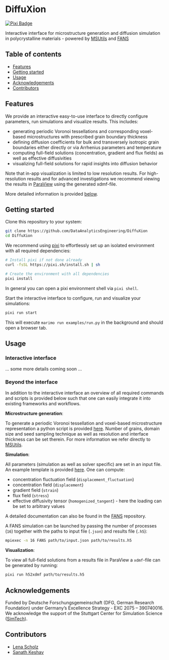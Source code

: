 # DiffuXion

[![Pixi Badge](https://img.shields.io/endpoint?url=https://raw.githubusercontent.com/prefix-dev/pixi/main/assets/badge/v0.json)](https://pixi.sh)

Interactive interface for microstructure generation and diffusion simulation in polycrystalline materials - powered by [MSUtils](https://github.com/DataAnalyticsEngineering/MSUtils) and [FANS](https://github.com/DataAnalyticsEngineering/FANS)

## Table of contents
- [Features](#features)
- [Getting started](#getting-started)
- [Usage](#usage)
- [Acknowledgements](#acknowledgements)
- [Contributors](#contributors)

## Features

We provide an interactive easy-to-use interface to directly configure parameters, run simulations and visualize results. This includes:

- generating periodic Voronoi tessellations and corresponding voxel-based microstructures with prescribed grain boundary thickness
- defining diffusion coefficients for bulk and transversely isotropic grain boundaries either directly or via Arrhenius parameters and temperature
- computing full-field solutions (concentration, gradient and flux fields) as well as effective diffusivities
- visualizing full-field solutions for rapid insights into diffusion behavior

Note that in-app visualization is limited to low resolution results. For high-resolution results and for advanced investigations we recommend viewing the results in [ParaView](https://www.paraview.org/) using the generated xdmf-file.

More detailed information is provided [below](#usage).

## Getting started

Clone this repository to your system:

```bash
git clone https://github.com/DataAnalyticsEngineering/DiffuXion
cd DiffuXion
```

We recommend using [pixi](https://pixi.sh/) to effortlessly set up an isolated environment with all required dependencies:

```bash
# Install pixi if not done already
curl -fsSL https://pixi.sh/install.sh | sh

# Create the environment with all dependencies
pixi install
```

In general you can open a pixi environment shell via `pixi shell`.


Start the interactive interface to configure, run and visualize your simulations:

```bash
pixi run start
```

This will execute `marimo run examples/run.py` in the background and should open a browser tab.

## Usage

### Interactive interface

... some more details coming soon ...


### Beyond the interface

In addition to the interactive interface an overview of all required commands and scripts is provided below such that one can easily integrate it into existing frameworks and workflows.


__Microstructure generation__:

To generate a periodic Voronoi tessellation and voxel-based microstructure representation a python script is provided [here](utils/microstructure_generation.py). Number of grains, domain size and seed sampling technique as well as resolution and interface thickness can be set therein. For more information we refer directly to [MSUtils](https://github.com/DataAnalyticsEngineering/MSUtils).


__Simulation__:

All parameters (simulation as well as solver specific) are set in an input file. An example template is provided [here](utils/input.json). One can compute:
- concentration fluctuation field (`displacement_fluctuation`)
- concentration field (`displacement`)
- gradient field (`strain`)
- flux field (`stress`)
- effective diffusivity tensor (`homogenized_tangent`) - here the loading can be set to arbitrary values

A detailed documentation can also be found in the [FANS](https://github.com/DataAnalyticsEngineering/FANS) repository.

A FANS simulation can be launched by passing the number of processes (`16`) together with the paths to input file (`.json`) and results file (`.h5`):

```bash
mpiexec -n 16 FANS path/to/input.json path/to/results.h5
```

__Visualization__:

To view all full-field solutions from a results file in ParaView a `xdmf`-file can be generated by running:
```bash
pixi run h52xdmf path/to/results.h5
```

## Acknowledgements

Funded by Deutsche Forschungsgemeinschaft (DFG, German Research Foundation) under Germany’s Excellence Strategy - EXC 2075 – 390740016. We acknowledge the support of the Stuttgart Center for Simulation Science ([SimTech](https://www.simtech.uni-stuttgart.de/)).

## Contributors

- [Lena Scholz](https://github.com/strinner213)
- [Sanath Keshav](https://github.com/sanathkeshav)
